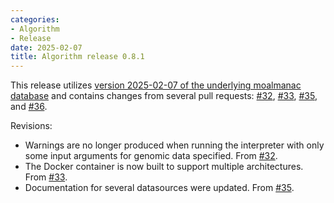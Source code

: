 ```yaml
---
categories: 
- Algorithm
- Release
date: 2025-02-07
title: Algorithm release 0.8.1
---
```

This release utilizes [version 2025-02-07 of the underlying moalmanac database](https://github.com/vanallenlab/moalmanac-db/releases/tag/v.2025-02-07) and contains changes from several pull requests: [#32](https://github.com/vanallenlab/moalmanac/pull/32), [#33](https://github.com/vanallenlab/moalmanac/pull/33), [#35](https://github.com/vanallenlab/moalmanac/pull/35), and [#36](https://github.com/vanallenlab/moalmanac/pull/36). 

Revisions:
- Warnings are no longer produced when running the interpreter with only some input arguments for genomic data specified. From [#32](https://github.com/vanallenlab/moalmanac/pull/32).
- The Docker container is now built to support multiple architectures. From [#33](https://github.com/vanallenlab/moalmanac/pull/33).
- Documentation for several datasources were updated. From [#35](https://github.com/vanallenlab/moalmanac/pull/35).
